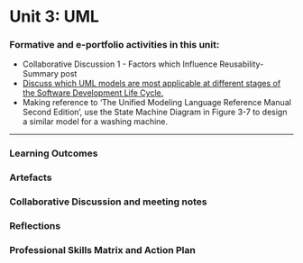 # Unit 3: UML

### Formative and e-portfolio activities in this unit:
  - Collaborative Discussion 1 - Factors which Influence Reusability-Summary post 
 - [Discuss which UML models are most applicable at different stages of the Software Development Life Cycle.](https://www.uml-diagrams.org/uml-25-diagrams.html)
 - Making reference to ‘The Unified Modeling Language Reference Manual Second Edition’, use the State Machine Diagram in Figure 3-7 to design a similar model for a washing machine.
---

### Learning Outcomes
### Artefacts
### Collaborative Discussion and meeting notes
### Reflections
### Professional Skills Matrix and Action Plan
